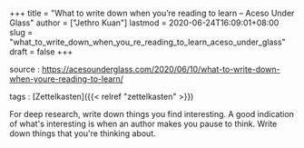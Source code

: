 +++
title = "What to write down when you’re reading to learn – Aceso Under Glass"
author = ["Jethro Kuan"]
lastmod = 2020-06-24T16:09:01+08:00
slug = "what_to_write_down_when_you_re_reading_to_learn_aceso_under_glass"
draft = false
+++

source
: <https://acesounderglass.com/2020/06/10/what-to-write-down-when-youre-reading-to-learn/>

tags
: [Zettelkasten]({{< relref "zettelkasten" >}})

For deep research, write down things you find interesting. A good indication of what's interesting is when an author makes you pause to think. Write down things that you're thinking about.

